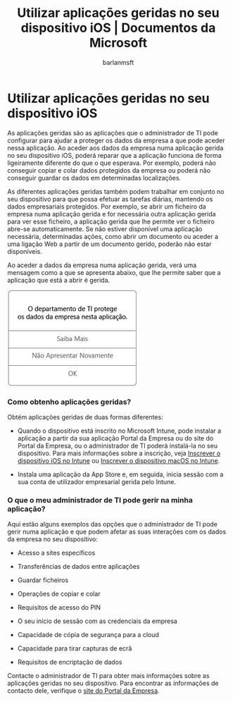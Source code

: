 ﻿---
title: "Utilizar aplicações geridas no seu dispositivo iOS | Documentos da Microsoft"
description: 
keywords: 
author: barlanmsft
ms.author: barlan
manager: angrobe
ms.date: 03/16/2017
ms.topic: article
ms.prod: 
ms.service: microsoft-intune
ms.technology: 
ms.assetid: 3232c5c1-cb9f-45ca-806f-7e74eeb3533e
searchScope:
- User help
ROBOTS: 
ms.reviewer: maxles
ms.suite: ems
ms.custom: intune-enduser
translationtype: Human Translation
ms.sourcegitcommit: 499ec16ffa04ec6c5d1fff829729fddc3f74a02b
ms.openlocfilehash: ee43647190da705581eaa5a266db3712391e06f2
ms.lasthandoff: 03/16/2017


---

# <a name="use-managed-apps-on-your-ios-device"></a>Utilizar aplicações geridas no seu dispositivo iOS

As aplicações geridas são as aplicações que o administrador de TI pode configurar para ajudar a proteger os dados da empresa a que pode aceder nessa aplicação. Ao aceder aos dados da empresa numa aplicação gerida no seu dispositivo iOS, poderá reparar que a aplicação funciona de forma ligeiramente diferente do que o que esperava. Por exemplo, poderá não conseguir copiar e colar dados protegidos da empresa ou poderá não conseguir guardar os dados em determinadas localizações.

As diferentes aplicações geridas também podem trabalhar em conjunto no seu dispositivo para que possa efetuar as tarefas diárias, mantendo os dados empresariais protegidos. Por exemplo, se abrir um ficheiro da empresa numa aplicação gerida e for necessária outra aplicação gerida para ver esse ficheiro, a aplicação gerida que lhe permite ver o ficheiro abre-se automaticamente. Se não estiver disponível uma aplicação necessária, determinadas ações, como abrir um documento ou aceder a uma ligação Web a partir de um documento gerido, poderão não estar disponíveis.

Ao aceder a dados da empresa numa aplicação gerida, verá uma mensagem como a que se apresenta abaixo, que lhe permite saber que a aplicação que está a abrir é gerida.

![managed-apps-message-ios](./media/managed-apps-message.png)

### <a name="how-do-i-get-managed-apps"></a>Como obtenho aplicações geridas?
Obtém aplicações geridas de duas formas diferentes:

-   Quando o dispositivo está inscrito no Microsoft Intune, pode instalar a aplicação a partir da sua aplicação Portal da Empresa ou do site do Portal da Empresa, ou o administrador de TI poderá instalá-la no seu dispositivo. Para mais informações sobre a inscrição, veja [Inscrever o dispositivo iOS no Intune](enroll-your-device-in-intune-ios.md) ou [Inscrever o dispositivo macOS no Intune](enroll-your-device-in-intune-macos.md).

-   Instala uma aplicação da App Store e, em seguida, inicia sessão com a sua conta de utilizador empresarial gerida pelo Intune.

### <a name="what-can-my-it-admin-manage-in-an-app"></a>O que o meu administrador de TI pode gerir na minha aplicação?
Aqui estão alguns exemplos das opções que o administrador de TI pode gerir numa aplicação e que podem afetar as suas interações com os dados da empresa no seu dispositivo:

-   Acesso a sites específicos

-   Transferências de dados entre aplicações

-   Guardar ficheiros

-   Operações de copiar e colar

-   Requisitos de acesso do PIN

-   O seu início de sessão com as credenciais da empresa

-   Capacidade de cópia de segurança para a cloud

-   Capacidade para tirar capturas de ecrã

-   Requisitos de encriptação de dados

Contacte o administrador de TI para obter mais informações sobre as aplicações geridas no seu dispositivo. Para encontrar as informações de contacto dele, verifique o [site do Portal da Empresa](http://portal.manage.microsoft.com).

